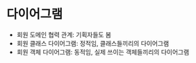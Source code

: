 
# 다이어그램
- 회원 도메인 협력 관계: 기획자들도 봄
- 회원 클래스 다이어그램: 정적임, 클래스들끼리의 다이어그램
- 회원 객체 다이어그램: 동적임, 실제 쓰이는 객체들끼리의 다이어그램

